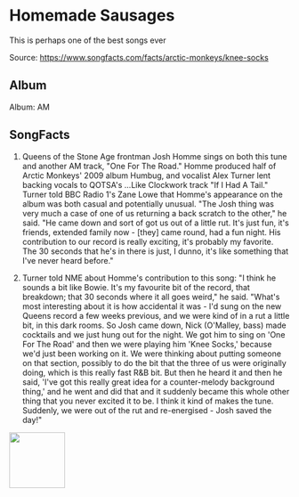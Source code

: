# Homemade Sausages

This is perhaps one of the best songs ever

Source: https://www.songfacts.com/facts/arctic-monkeys/knee-socks

## Album

Album: AM

## SongFacts

1. Queens of the Stone Age frontman Josh Homme sings on both this tune and another AM track, "One For The Road." Homme produced half of Arctic Monkeys' 2009 album Humbug, and vocalist Alex Turner lent backing vocals to QOTSA's ...Like Clockwork track "If I Had A Tail." Turner told BBC Radio 1's Zane Lowe that Homme's appearance on the album was both casual and potentially unusual. "The Josh thing was very much a case of one of us returning a back scratch to the other," he said. "He came down and sort of got us out of a little rut. It's just fun, it's friends, extended family now - [they] came round, had a fun night. His contribution to our record is really exciting, it's probably my favorite. The 30 seconds that he's in there is just, I dunno, it's like something that I've never heard before."

2. Turner told NME about Homme's contribution to this song: "I think he sounds a bit like Bowie. It's my favourite bit of the record, that breakdown; that 30 seconds where it all goes weird," he said. "What's most interesting about it is how accidental it was - I'd sung on the new Queens record a few weeks previous, and we were kind of in a rut a little bit, in this dark rooms. So Josh came down, Nick (O'Malley, bass) made cocktails and we just hung out for the night. We got him to sing on 'One For The Road' and then we were playing him 'Knee Socks,' because we'd just been working on it. We were thinking about putting someone on that section, possibly to do the bit that the three of us were originally doing, which is this really fast R&B bit. But then he heard it and then he said, 'I've got this really great idea for a counter-melody background thing,' and he went and did that and it suddenly became this whole other thing that you never excited it to be. I think it kind of makes the tune. Suddenly, we were out of the rut and re-energised - Josh saved the day!"

<img src="https://www.songfacts.com/img-artalbums-145-bc8251254f7cc6b7f2d76c6b3eb2f412.png" height="100" width="100" />


